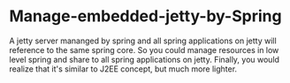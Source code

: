 # Manage-embedded-jetty-by-Spring
A jetty server mananged by spring and all spring applications on jetty will reference to the same spring core.
So you could manage resources in low level spring and share to all spring applications on jetty.
Finally, you would realize that it's similar to J2EE concept, but much more lighter.
